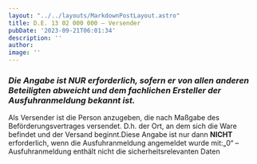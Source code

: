 ```yaml
---
layout: "../../layouts/MarkdownPostLayout.astro"
title: D.E. 13 02 000 000 – Versender
pubDate: '2023-09-21T06:01:34'
description: ''
author: 
image: ''
---
```


### ***Die Angabe ist NUR erforderlich, sofern er von allen anderen Beteiligten abweicht und dem fachlichen Ersteller der Ausfuhranmeldung bekannt ist.***

Als Versender ist die Person anzugeben, die nach Maßgabe des Beförderungsvertrages versendet. D.h. der Ort, an dem sich die Ware befindet und der Versand beginnt.Diese Angabe ist nur dann **NICHT** erforderlich, wenn die Ausfuhranmeldung angemeldet wurde mit:„0“ – Ausfuhranmeldung enthält nicht die sicherheitsrelevanten Daten

###